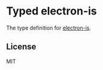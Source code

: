 # Typed electron-is

The type definition for [electron-is](https://github.com/delvedor/electron-is).

## License

MIT